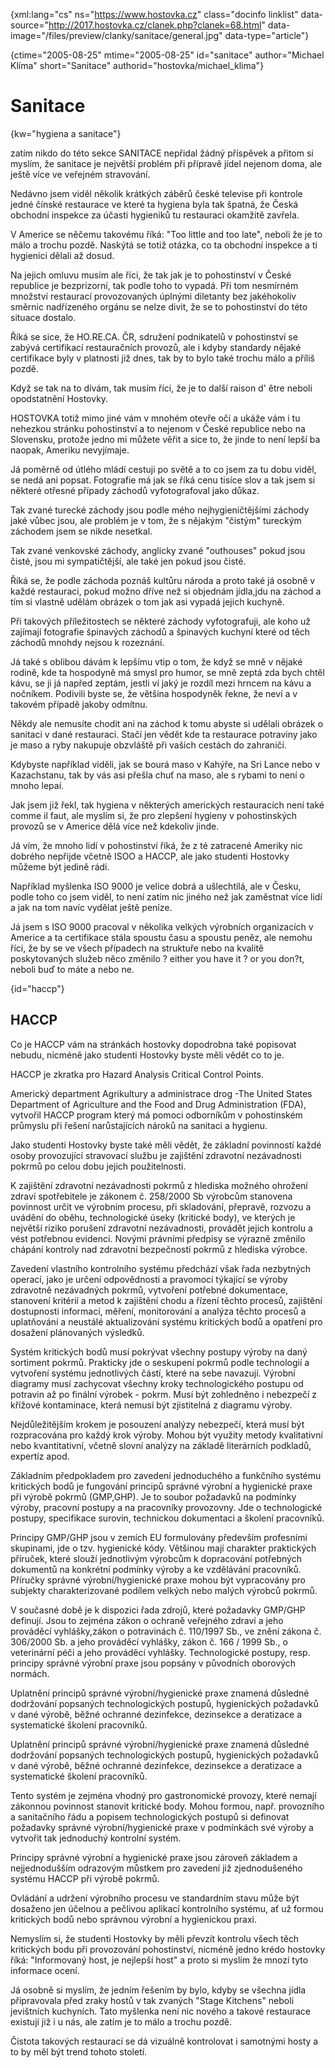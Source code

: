 
{xml:lang="cs" ns="https://www.hostovka.cz" class="docinfo linklist" data-source="http://2017.hostovka.cz/clanek.php?clanek=68.html" data-image="/files/preview/clanky/sanitace/general.jpg" data-type="article"}

{ctime="2005-08-25" mtime="2005-08-25" id="sanitace" author="Michael Klíma" short="Sanitace" authorid="hostovka/michael_klima"}

# Sanitace

<!-- generated attribute kw by user_udpatekw.sh on 2020-04-25, do not edit -->

{kw="hygiena a sanitace"}

zatím nikdo do této sekce SANITACE nepřidal žádný příspěvek a přitom si myslím, že sanitace je největší problém při přípravě jídel nejenom doma, ale ještě více ve veřejném stravování.

Nedávno jsem viděl několik krátkých záběrů české televise při kontrole jedné čínské restaurace ve které ta hygiena byla tak špatná, že Česká obchodní inspekce za účasti hygieniků tu restauraci okamžitě zavřela.

V Americe se něčemu takovému říká: "Too little and too late", neboli že je to málo a trochu pozdě. Naskýtá se totiž otázka, co ta obchodní inspekce a ti hygienici dělali až dosud.

Na jejich omluvu musím ale říci, že tak jak je to pohostinství v České republice je bezprizorní, tak podle toho to vypadá. Při tom nesmírném množství restaurací provozovaných úplnými diletanty bez jakéhokoliv směrnic nadřízeného orgánu se nelze divit, že se to pohostinství do této situace dostalo.

Říká se sice, že HO.RE.CA. ČR, sdružení podnikatelů v pohostinství se zabývá certifikací restauračních provozů, ale i kdyby standardy nějaké certifikace byly v platnosti již dnes, tak by to bylo také trochu málo a příliš pozdě.

Když se tak na to dívám, tak musím říci, že je to další raison d' être neboli opodstatnění Hostovky.

HOSTOVKA totiž mimo jiné vám v mnohém otevře oči a ukáže vám i tu nehezkou stránku pohostinství a to nejenom v České republice nebo na Slovensku, protože jedno mi můžete věřit a sice to, že jinde to není lepší ba naopak, Ameriku nevyjímaje.

Já poměrně od útlého mládí cestuji po světě a to co jsem za tu dobu viděl, se nedá ani popsat. Fotografie má jak se říká cenu tisíce slov a tak jsem si některé otřesné případy záchodů vyfotografoval jako důkaz.

Tak zvané turecké záchody jsou podle mého nejhygieničtějšími záchody jaké vůbec jsou, ale problém je v tom, že s nějakým "čistým" tureckým záchodem jsem se nikde nesetkal.

Tak zvané venkovské záchody, anglicky zvané "outhouses" pokud jsou čisté, jsou mi sympatičtější, ale také jen pokud jsou čisté.

Říká se, že podle záchoda poznáš kultůru národa a proto také já osobně v každé restauraci, pokud možno dříve než si objednám jídla,jdu na záchod a tím si vlastně udělám obrázek o tom jak asi vypadá jejich kuchyně.

Při takových příležitostech se některé záchody vyfotografuji, ale koho už zajímají fotografie špinavých záchodů a špinavých kuchyní které od těch záchodů mnohdy nejsou k rozeznání.

Já také s oblibou dávám k lepšímu vtip o tom, že když se mně v nějaké rodině, kde ta hospodyně má smysl pro humor, se mně zeptá zda bych chtěl kávu, se ji já napřed zeptám, jestli ví jaký je rozdíl mezi hrncem na kávu a nočníkem. Podivili byste se, že většina hospodyněk řekne, že neví a v takovém případě jakoby odmítnu.

Někdy ale nemusíte chodit ani na záchod k tomu abyste si udělali obrázek o sanitaci v dané restauraci. Stačí jen vědět kde ta restaurace potraviny jako je maso a ryby nakupuje obzvláště při vašich cestách do zahraničí.

Kdybyste například viděli, jak se bourá maso v Kahýře, na Sri Lance nebo v Kazachstanu, tak by vás asi přešla chuť na maso, ale s rybami to není o mnoho lepaí.

Jak jsem již řekl, tak hygiena v některých amerických restauracích není také comme il faut, ale myslím si, že pro zlepšení hygieny v pohostinských provozů se v Americe dělá více než kdekoliv jinde.

Já vím, že mnoho lidí v pohostinství říká, že z té zatracené Ameriky nic dobrého nepřijde včetně ISOO a HACCP, ale jako studenti Hostovky můžeme být jedině rádi.

Například myšlenka ISO 9000 je velice dobrá a ušlechtilá, ale v Česku, podle toho co jsem viděl, to není zatím nic jiného než jak zaměstnat více lidí a jak na tom navíc vydělat ještě peníze.

Já jsem s ISO 9000 pracoval v několika velkých výrobních organizacích v Americe a ta certifikace stála spoustu času a spoustu peněz, ale nemohu říci, že by se ve všech případech na struktuře nebo na kvalitě poskytovaných služeb něco změnilo ? either you have it ? or you don?t, neboli buď to máte a nebo ne.

{id="haccp"}

## HACCP

Co je HACCP vám na stránkách hostovky dopodrobna také popisovat nebudu, nicméně jako studenti Hostovky byste měli vědět co to je.

HACCP je zkratka pro Hazard Analysis Critical Control Points.

Americký department Agrikultury a administrace drog -The United States Department of Agriculture and the Food and Drug Administration (FDA), vytvořil HACCP program který má pomoci odborníkům v pohostinském průmyslu při řešení narůstajících nároků na sanitaci a hygienu.

Jako studenti Hostovky byste také měli vědět, že základní povinností každé osoby provozující stravovací službu je zajištění zdravotní nezávadnosti pokrmů po celou dobu jejich použitelnosti.

K zajištění zdravotní nezávadnosti pokrmů z hlediska možného ohrožení zdraví spotřebitele je zákonem č. 258/2000 Sb výrobcům stanovena povinnost určit ve výrobním procesu, při skladování, přepravě, rozvozu a uvádění do oběhu, technologické úseky (kritické body), ve kterých je největší riziko porušení zdravotní nezávadnosti, provádět jejich kontrolu a vést potřebnou evidenci. Novými právními předpisy se výrazně změnilo chápání kontroly nad zdravotní bezpečností pokrmů z hlediska výrobce.

Zavedení vlastního kontrolního systému předchází však řada nezbytných operací, jako je určení odpovědnosti a pravomocí týkající se výroby zdravotně nezávadných pokrmů, vytvoření potřebné dokumentace, stanovení kritérií a metod k zajištění chodu a řízení těchto procesů, zajištění dostupnosti informací, měření, monitorování a analýza těchto procesů a uplatňování a neustálé aktualizování systému kritických bodů a opatření pro dosažení plánovaných výsledků.

Systém kritických bodů musí pokrývat všechny postupy výroby na daný sortiment pokrmů. Prakticky jde o seskupení pokrmů podle technologií a vytvoření systému jednotlivých částí, které na sebe navazují. Výrobní diagramy musí zachycovat všechny kroky technologického postupu od potravin až po finální výrobek - pokrm. Musí být zohledněno i nebezpečí z křížové kontaminace, která nemusí být zjistitelná z diagramu výroby.

Nejdůležitějším krokem je posouzení analýzy nebezpečí, která musí být rozpracována pro každý krok výroby. Mohou být využity metody kvalitativní nebo kvantitativní, včetně slovní analýzy na základě literárních podkladů, expertíz apod.

Základním předpokladem pro zavedení jednoduchého a funkčního systému kritických bodů je fungování principů správné výrobní a hygienické praxe při výrobě pokrmů (GMP,GHP). Je to soubor požadavků na podmínky výroby, pracovní postupy a na pracovníky provozovny. Jde o technologické postupy, specifikace surovin, technickou dokumentaci a školení pracovníků.

Principy GMP/GHP jsou v zemích EU formulovány především profesními skupinami, jde o tzv. hygienické kódy. Většinou mají charakter praktických příruček, které slouží jednotlivým výrobcům k dopracování potřebných dokumentů na konkrétní podmínky výroby a ke vzdělávání pracovníků. Příručky správné výrobní/hygienické praxe mohou být vypracovány pro subjekty charakterizované podílem velkých nebo malých výrobců pokrmů.

V současné době je k dispozici řada zdrojů, které požadavky GMP/GHP definují. Jsou to zejména zákon o ochraně veřejného zdraví a jeho prováděcí vyhlášky,zákon o potravinách č. 110/1997 Sb., ve znění zákona č. 306/2000 Sb. a jeho prováděcí vyhlášky, zákon č. 166 / 1999 Sb., o veterinární péči a jeho prováděcí vyhlášky. Technologické postupy, resp. principy správné výrobní praxe jsou popsány v původních oborových normách.

Uplatnění principů správné výrobní/hygienické praxe znamená důsledné dodržování popsaných technologických postupů, hygienických požadavků v dané výrobě, běžné ochranné dezinfekce, dezinsekce a deratizace a systematické školení pracovníků.

Uplatnění principů správné výrobní/hygienické praxe znamená důsledné dodržování popsaných technologických postupů, hygienických požadavků v dané výrobě, běžné ochranné dezinfekce, dezinsekce a deratizace a systematické školení pracovníků.

Tento systém je zejména vhodný pro gastronomické provozy, které nemají zákonnou povinnost stanovit kritické body. Mohou formou, např. provozního a sanitačního řádu a popisem technologických postupů si definovat požadavky správné výrobní/hygienické praxe v podmínkách své výroby a vytvořit tak jednoduchý kontrolní systém.

Principy správné výrobní a hygienické praxe jsou zároveň základem a nejjednodušším odrazovým můstkem pro zavedení již zjednodušeného systému HACCP při výrobě pokrmů.

Ovládání a udržení výrobního procesu ve standardním stavu může být dosaženo jen účelnou a pečlivou aplikací kontrolního systému, ať už formou kritických bodů nebo správnou výrobní a hygienickou praxi.

Nemyslím si, že studenti Hostovky by měli převzít kontrolu všech těch kritických bodu při provozování pohostinství, nicméně jedno krédo hostovky říká: "Informovaný host, je nejlepší host" a proto si myslím že mnozí tyto informace ocení.

Já osobně si myslím, že jedním řešením by bylo, kdyby se všechna jídla připravovala před zraky hostů v tak zvaných "Stage Kitchens" neboli jevištních kuchyních. Tato myšlenka není nic nového a takové restaurace existují již i u nás, ale zatím je to málo a trochu pozdě.

Čistota takových restaurací se dá vizuálně kontrolovat i samotnými hosty a to by měl být trend tohoto století.

